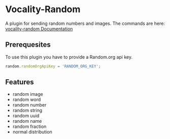 # Vocality-Random

A plugin for sending random numbers and images.
The commands are here: [vocality-random Documentation](https://vocality-landing-page.now.sh/plugins/random)

## Prerequesites

To use this plugin you have to provide a Random.org api key.

```js
random.randomOrgApiKey = 'RANDOM_ORG_KEY';
```

## Features

- random image
- random word
- random number
- random string
- random uuid
- random name
- random fraction
- normal distribution
